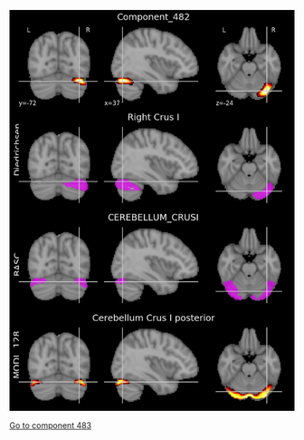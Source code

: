 


![482](preliminary/482.jpg "Component 482")

[Go to component 483](https://parietal-inria.github.io/MODL_atlas/512/483 "Component 483")